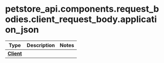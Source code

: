 # petstore_api.components.request_bodies.client_request_body.application_json
Type | Description  | Notes
------------- | ------------- | -------------
[**Client**](../../components/schema/client.Client.md) |  | 

